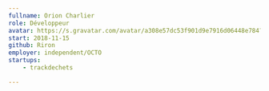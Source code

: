 ```yaml
---
fullname: Orion Charlier
role: Développeur
avatar: https://s.gravatar.com/avatar/a308e57dc53f901d9e7916d06448e784?size=496&default=retro
start: 2018-11-15
github: Riron
employer: independent/OCTO
startups:
    - trackdechets

---
```

